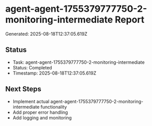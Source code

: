 # agent-agent-1755379777750-2-monitoring-intermediate Report

Generated: 2025-08-18T12:37:05.619Z

## Status
- Task: agent-agent-1755379777750-2-monitoring-intermediate
- Status: Completed
- Timestamp: 2025-08-18T12:37:05.619Z

## Next Steps
- Implement actual agent-agent-1755379777750-2-monitoring-intermediate functionality
- Add proper error handling
- Add logging and monitoring
